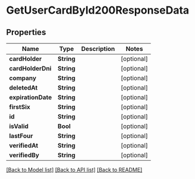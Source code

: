 # GetUserCardById200ResponseData

## Properties
Name | Type | Description | Notes
------------ | ------------- | ------------- | -------------
**cardHolder** | **String** |  | [optional] 
**cardHolderDni** | **String** |  | [optional] 
**company** | **String** |  | [optional] 
**deletedAt** | **String** |  | [optional] 
**expirationDate** | **String** |  | [optional] 
**firstSix** | **String** |  | [optional] 
**id** | **String** |  | [optional] 
**isValid** | **Bool** |  | [optional] 
**lastFour** | **String** |  | [optional] 
**verifiedAt** | **String** |  | [optional] 
**verifiedBy** | **String** |  | [optional] 

[[Back to Model list]](../README.md#documentation-for-models) [[Back to API list]](../README.md#documentation-for-api-endpoints) [[Back to README]](../README.md)


